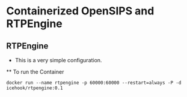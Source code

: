 Containerized OpenSIPS and RTPEngine
====================

RTPEngine
----------------------

* This is a very simple configuration.  

** To run the Container
```
docker run --name rtpengine -p 60000:60000 --restart=always -P -d icehook/rtpengine:0.1
```
